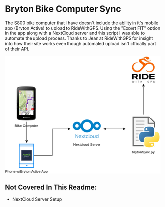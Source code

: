 # Bryton Bike Computer Sync

The S800 bike computer that I have doesn't include the ability in it's mobile app (Bryton Active) to upload to RideWithGPS. Using the "Export FIT" option in the app along with a NextCloud server and this script I was able to automate the upload process. Thanks to Jean at RideWithGPS for insight into how their site works even though automated upload isn't offically part of their API.

![Flow Diagram](flow.drawio.png)

## Not Covered In This Readme:
- NextCloud Server Setup


